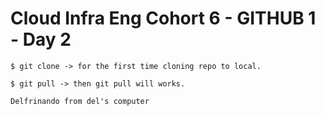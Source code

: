 # Cloud Infra Eng Cohort 6 - GITHUB 1 - Day 2

```
$ git clone -> for the first time cloning repo to local.

$ git pull -> then git pull will works.

Delfrinando from del's computer

```
